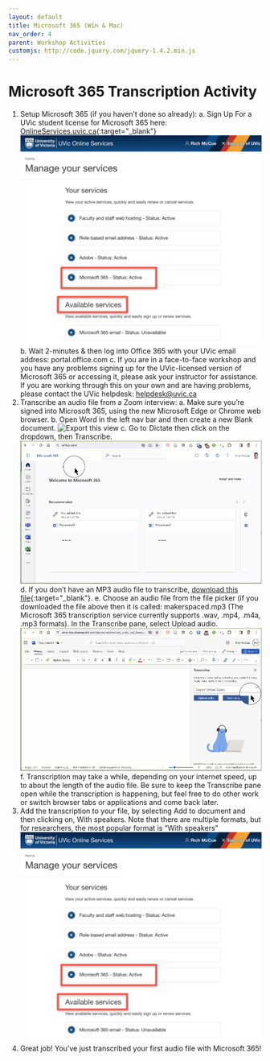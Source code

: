 ```yaml
---
layout: default
title: Microsoft 365 (Win & Mac)
nav_order: 4
parent: Workshop Activities
customjs: http://code.jquery.com/jquery-1.4.2.min.js
---
```

# Microsoft 365 Transcription Activity

1. Setup Microsoft 365 (if you haven’t done so already): 
   a. Sign Up For a UVic student license for Microsoft 365 here: [OnlineServices.uvic.ca](https://OnlineServices.uvic.ca){:target="_blank"}
   ![Export this view](media/microsoft365-01.png)
   b. Wait 2-minutes & then log into Office 365 with your UVic email address: portal.office.com 
   c. If you are in a face-to-face workshop and you have any problems signing up for the UVic-licensed version of Microsoft 365 or accessing it, please ask your instructor for assistance. If you are working through this on your own and are having problems, please contact the UVic helpdesk: helpdesk@uvic.ca
3. Transcribe an audio file from a Zoom interview:
  a. Make sure you’re signed into  Microsoft 365, using the new Microsoft Edge or Chrome web browser.
  b. Open Word in the left nav bar and then create a new Blank document.
  ![Export this view](media/microsoft365-02.gif)
  c. Go to  Dictate then click on the dropdown, then Transcribe.
  ![Export this view](media/microsoft365-03.gif)
  d. If you don’t have an MP3 audio file to transcribe, [download this file](https://uviclibraries.github.io/transcription/media/makerspaces.mp3){:target="_blank"}.
  e. Choose an audio file from the file picker (if you downloaded the file above then it is called: makerspaced.mp3 (The Microsoft 365 transcription service currently supports .wav, .mp4, .m4a, .mp3 formats). In the Transcribe pane, select Upload audio.
  ![Export this view](media/microsoft365-04.gif)
  f. Transcription may take a while, depending on your internet speed, up to about the length of the audio file. Be sure to keep the Transcribe pane open while the transcription is happening, but feel free to do other work or switch browser tabs or applications and come back later.
4. Add the transcription to your file, by selecting Add to document and then clicking on, With speakers. Note that there are multiple formats, but for researchers, the most popular format is “With speakers”
  ![Export this view](media/microsoft365-01.png)
5. Great job! You’ve just transcribed your first audio file with Microsoft 365!
